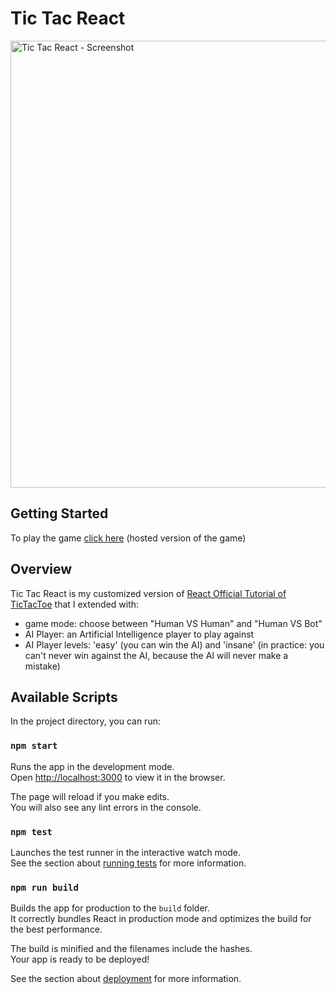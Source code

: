 # Tic Tac React
<img width="715" alt="Tic Tac React - Screenshot" src="https://user-images.githubusercontent.com/1682099/146054332-2a50b4f4-4b0c-4abf-ac75-8ec862c0443b.png">

## Getting Started
To play the game [click here](https://francescostella.github.io/tic-tac-react/) (hosted version of the game)

## Overview
Tic Tac React is my customized version of [React Official Tutorial of TicTacToe](https://reactjs.org/tutorial/tutorial.html) that I extended with: 
- game mode: choose between "Human VS Human" and "Human VS Bot"
- AI Player: an Artificial Intelligence player to play against
- AI Player levels: 'easy' (you can win the AI) and 'insane' (in practice: you can't never win against the AI, because the AI will never make a mistake)

## Available Scripts

In the project directory, you can run:

### `npm start`

Runs the app in the development mode.\
Open [http://localhost:3000](http://localhost:3000) to view it in the browser.

The page will reload if you make edits.\
You will also see any lint errors in the console.

### `npm test`

Launches the test runner in the interactive watch mode.\
See the section about [running tests](https://facebook.github.io/create-react-app/docs/running-tests) for more information.

### `npm run build`

Builds the app for production to the `build` folder.\
It correctly bundles React in production mode and optimizes the build for the best performance.

The build is minified and the filenames include the hashes.\
Your app is ready to be deployed!

See the section about [deployment](https://facebook.github.io/create-react-app/docs/deployment) for more information.
